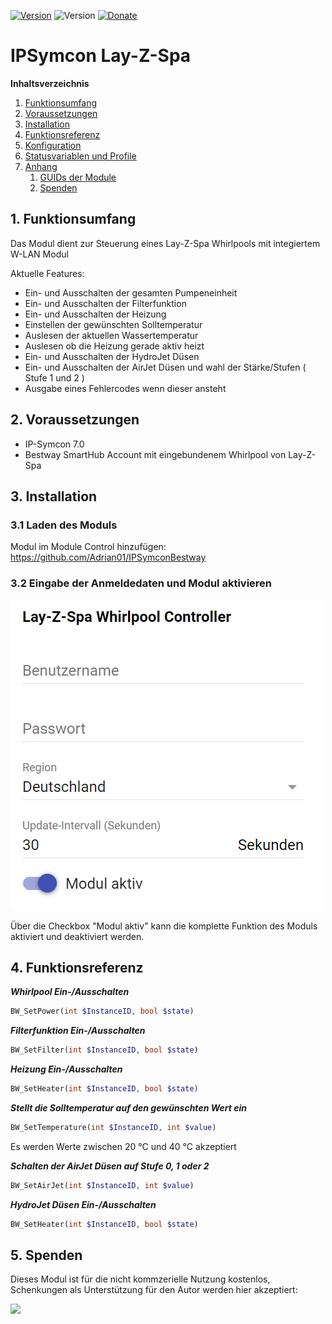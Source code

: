 [![Version](https://img.shields.io/badge/Symcon-PHPModul-red.svg)](https://www.symcon.de/service/dokumentation/entwicklerbereich/sdk-tools/sdk-php/)
![Version](https://img.shields.io/badge/Symcon%20Version-7.0%20%3E-blue.svg)
[![Donate](https://img.shields.io/badge/Donate-Paypal-009cde.svg)](https://www.paypal.me/adrianschmidt1121)
# IPSymcon Lay-Z-Spa

**Inhaltsverzeichnis**

1. [Funktionsumfang](#1-funktionsumfang)  
2. [Voraussetzungen](#2-voraussetzungen)  
3. [Installation](#3-installation)  
4. [Funktionsreferenz](#4-funktionsreferenz)
5. [Konfiguration](#5-konfiguration)  
6. [Statusvariablen und Profile](#6-statusvariablen-und-profile)  
7. [Anhang](#7-anhang)
    1. [GUIDs der Module](#guids-der-module)
    2. [Spenden](#spenden)

## 1. Funktionsumfang

Das Modul dient zur Steuerung eines Lay-Z-Spa Whirlpools mit integiertem W-LAN Modul

Aktuelle Features:

- Ein- und Ausschalten der gesamten Pumpeneinheit
- Ein- und Ausschalten der Filterfunktion
- Ein- und Ausschalten der Heizung
- Einstellen der gewünschten Solltemperatur
- Auslesen der aktuellen Wassertemperatur
- Auslesen ob die Heizung gerade aktiv heizt
- Ein- und Ausschalten der HydroJet Düsen
- Ein- und Ausschalten der AirJet Düsen und wahl der Stärke/Stufen ( Stufe 1 und 2 )
- Ausgabe eines Fehlercodes wenn dieser ansteht

## 2. Voraussetzungen

- IP-Symcon 7.0
- Bestway SmartHub Account mit eingebundenem Whirlpool von Lay-Z-Spa

## 3. Installation

### 3.1 Laden des Moduls

Modul im Module Control hinzufügen: https://github.com/Adrian01/IPSymconBestway

### 3.2 Eingabe der Anmeldedaten und Modul aktivieren

![image](docs/login.png)

Über die Checkbox "Modul aktiv" kann die komplette Funktion des Moduls aktiviert und deaktiviert werden. 

## 4. Funktionsreferenz

 _**Whirlpool Ein-/Ausschalten**_
```php
BW_SetPower(int $InstanceID, bool $state)
```

 _**Filterfunktion Ein-/Ausschalten**_
```php
BW_SetFilter(int $InstanceID, bool $state)
```

 _**Heizung Ein-/Ausschalten**_
```php
BW_SetHeater(int $InstanceID, bool $state)
```

 _**Stellt die Solltemperatur auf den gewünschten Wert ein**_
```php
BW_SetTemperature(int $InstanceID, int $value)
```
Es werden Werte zwischen 20 °C und 40 °C akzeptiert

 _**Schalten der AirJet Düsen auf Stufe 0, 1 oder 2**_
```php
BW_SetAirJet(int $InstanceID, int $value)
```

 _**HydroJet Düsen Ein-/Ausschalten**_
```php
BW_SetHeater(int $InstanceID, bool $state)
```
## 5. Spenden

Dieses Modul ist für die nicht kommzerielle Nutzung kostenlos, Schenkungen als Unterstützung für den Autor werden hier akzeptiert:    


<a href="https://www.paypal.com/cgi-bin/webscr?cmd=_s-xclick&hosted_button_id=H35258DZU36AW" target="_blank"><img src="https://www.paypalobjects.com/de_DE/DE/i/btn/btn_donate_LG.gif" border="0" /></a>
